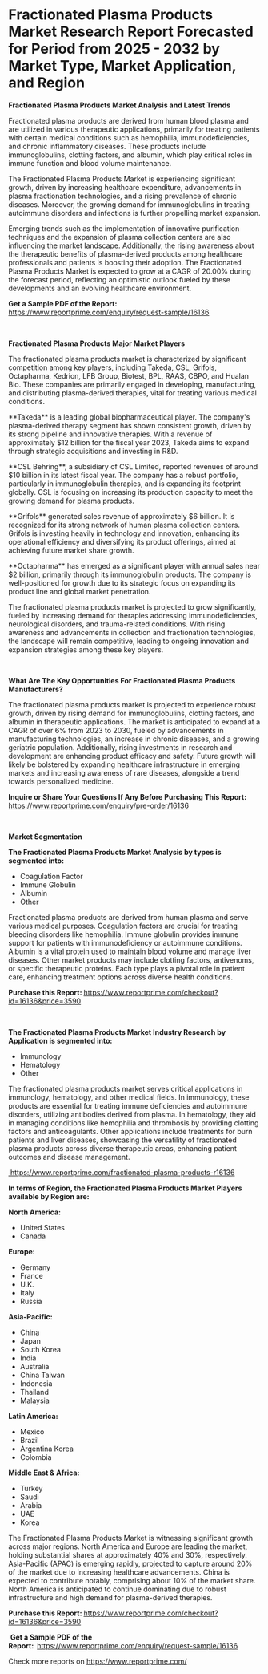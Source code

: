 <p><h1>Fractionated Plasma Products Market Research Report Forecasted for Period from 2025 -  2032 by Market Type, Market Application, and Region</h1></p><p><strong>Fractionated Plasma Products Market Analysis and Latest Trends</strong></p>
<p><p>Fractionated plasma products are derived from human blood plasma and are utilized in various therapeutic applications, primarily for treating patients with certain medical conditions such as hemophilia, immunodeficiencies, and chronic inflammatory diseases. These products include immunoglobulins, clotting factors, and albumin, which play critical roles in immune function and blood volume maintenance.</p><p>The Fractionated Plasma Products Market is experiencing significant growth, driven by increasing healthcare expenditure, advancements in plasma fractionation technologies, and a rising prevalence of chronic diseases. Moreover, the growing demand for immunoglobulins in treating autoimmune disorders and infections is further propelling market expansion. </p><p>Emerging trends such as the implementation of innovative purification techniques and the expansion of plasma collection centers are also influencing the market landscape. Additionally, the rising awareness about the therapeutic benefits of plasma-derived products among healthcare professionals and patients is boosting their adoption. The Fractionated Plasma Products Market is expected to grow at a CAGR of 20.00% during the forecast period, reflecting an optimistic outlook fueled by these developments and an evolving healthcare environment.</p></p>
<p><strong>Get a Sample PDF of the Report:&nbsp;</strong> <a href="https://www.reportprime.com/enquiry/request-sample/16136?utm_campaign=3319&utm_medium=2&utm_source=Github&utm_content=ia&utm_term=20032025&utm_id=fractionated-plasma-products">https://www.reportprime.com/enquiry/request-sample/16136</a></p>
<p>&nbsp;</p>
<p><strong>Fractionated Plasma Products Major Market Players</strong></p>
<p><p>The fractionated plasma products market is characterized by significant competition among key players, including Takeda, CSL, Grifols, Octapharma, Kedrion, LFB Group, Biotest, BPL, RAAS, CBPO, and Hualan Bio. These companies are primarily engaged in developing, manufacturing, and distributing plasma-derived therapies, vital for treating various medical conditions.</p><p>**Takeda** is a leading global biopharmaceutical player. The company's plasma-derived therapy segment has shown consistent growth, driven by its strong pipeline and innovative therapies. With a revenue of approximately $12 billion for the fiscal year 2023, Takeda aims to expand through strategic acquisitions and investing in R&D.</p><p>**CSL Behring**, a subsidiary of CSL Limited, reported revenues of around $10 billion in its latest fiscal year. The company has a robust portfolio, particularly in immunoglobulin therapies, and is expanding its footprint globally. CSL is focusing on increasing its production capacity to meet the growing demand for plasma products.</p><p>**Grifols** generated sales revenue of approximately $6 billion. It is recognized for its strong network of human plasma collection centers. Grifols is investing heavily in technology and innovation, enhancing its operational efficiency and diversifying its product offerings, aimed at achieving future market share growth.</p><p>**Octapharma** has emerged as a significant player with annual sales near $2 billion, primarily through its immunoglobulin products. The company is well-positioned for growth due to its strategic focus on expanding its product line and global market penetration.</p><p>The fractionated plasma products market is projected to grow significantly, fueled by increasing demand for therapies addressing immunodeficiencies, neurological disorders, and trauma-related conditions. With rising awareness and advancements in collection and fractionation technologies, the landscape will remain competitive, leading to ongoing innovation and expansion strategies among these key players.</p></p>
<p>&nbsp;</p>
<p><strong>What Are The Key Opportunities For Fractionated Plasma Products Manufacturers?</strong></p>
<p><p>The fractionated plasma products market is projected to experience robust growth, driven by rising demand for immunoglobulins, clotting factors, and albumin in therapeutic applications. The market is anticipated to expand at a CAGR of over 6% from 2023 to 2030, fueled by advancements in manufacturing technologies, an increase in chronic diseases, and a growing geriatric population. Additionally, rising investments in research and development are enhancing product efficacy and safety. Future growth will likely be bolstered by expanding healthcare infrastructure in emerging markets and increasing awareness of rare diseases, alongside a trend towards personalized medicine.</p></p>
<p><strong>Inquire or Share Your Questions If Any Before Purchasing This Report:</strong> <a href="https://www.reportprime.com/enquiry/pre-order/16136?utm_campaign=3319&utm_medium=2&utm_source=Github&utm_content=ia&utm_term=20032025&utm_id=fractionated-plasma-products">https://www.reportprime.com/enquiry/pre-order/16136</a></p>
<p>&nbsp;</p>
<p><strong>Market Segmentation</strong></p>
<p><strong>The Fractionated Plasma Products Market Analysis by types is segmented into:</strong></p>
<p><ul><li>Coagulation Factor</li><li>Immune Globulin</li><li>Albumin</li><li>Other</li></ul></p>
<p><p>Fractionated plasma products are derived from human plasma and serve various medical purposes. Coagulation factors are crucial for treating bleeding disorders like hemophilia. Immune globulin provides immune support for patients with immunodeficiency or autoimmune conditions. Albumin is a vital protein used to maintain blood volume and manage liver diseases. Other market products may include clotting factors, antivenoms, or specific therapeutic proteins. Each type plays a pivotal role in patient care, enhancing treatment options across diverse health conditions.</p></p>
<p><strong>Purchase this Report:&nbsp;</strong><a href="https://www.reportprime.com/checkout?id=16136&price=3590&utm_campaign=3319&utm_medium=2&utm_source=Github&utm_content=ia&utm_term=20032025&utm_id=fractionated-plasma-products">https://www.reportprime.com/checkout?id=16136&price=3590</a></p>
<p>&nbsp;</p>
<p><strong>The Fractionated Plasma Products Market Industry Research by Application is segmented into:</strong></p>
<p><ul><li>Immunology</li><li>Hematology</li><li>Other</li></ul></p>
<p><p>The fractionated plasma products market serves critical applications in immunology, hematology, and other medical fields. In immunology, these products are essential for treating immune deficiencies and autoimmune disorders, utilizing antibodies derived from plasma. In hematology, they aid in managing conditions like hemophilia and thrombosis by providing clotting factors and anticoagulants. Other applications include treatments for burn patients and liver diseases, showcasing the versatility of fractionated plasma products across diverse therapeutic areas, enhancing patient outcomes and disease management.</p></p>
<p><a href="https://www.reportprime.com/fractionated-plasma-products-r16136?utm_campaign=3319&utm_medium=2&utm_source=Github&utm_content=ia&utm_term=20032025&utm_id=fractionated-plasma-products">&nbsp;https://www.reportprime.com/fractionated-plasma-products-r16136</a></p>
<p><strong>In terms of Region, the Fractionated Plasma Products Market Players available by Region are:</strong></p>
<p>
    <p> <strong> North America: </strong>
        <ul>
            <li>United States</li>
            <li>Canada</li>
        </ul>
        </p> 
    <p> <strong> Europe: </strong>
        <ul>
            <li>Germany</li>
            <li>France</li>
            <li>U.K.</li>
            <li>Italy</li>
            <li>Russia</li>
        </ul>
        </p> 
    <p> <strong> Asia-Pacific: </strong>
        <ul>
            <li>China</li>
            <li>Japan</li>
            <li>South Korea</li>
            <li>India</li>
            <li>Australia</li>
            <li>China Taiwan</li>
            <li>Indonesia</li>
            <li>Thailand</li>
            <li>Malaysia</li>
        </ul>
        </p> 
    <p> <strong> Latin America: </strong>
        <ul>
            <li>Mexico</li>
            <li>Brazil</li>
            <li>Argentina Korea</li>
            <li>Colombia</li>
        </ul>
        </p> 
    <p> <strong> Middle East & Africa: </strong>
        <ul>
            <li>Turkey</li>
            <li>Saudi</li>
            <li>Arabia</li>
            <li>UAE</li>
            <li>Korea</li>
        </ul>
    </p>
    </p>
<p><p>The Fractionated Plasma Products Market is witnessing significant growth across major regions. North America and Europe are leading the market, holding substantial shares at approximately 40% and 30%, respectively. Asia-Pacific (APAC) is emerging rapidly, projected to capture around 20% of the market due to increasing healthcare advancements. China is expected to contribute notably, comprising about 10% of the market share. North America is anticipated to continue dominating due to robust infrastructure and high demand for plasma-derived therapies.</p></p>
<p><strong>Purchase this Report: </strong><a href="https://www.reportprime.com/checkout?id=16136&price=3590&utm_campaign=3319&utm_medium=2&utm_source=Github&utm_content=ia&utm_term=20032025&utm_id=fractionated-plasma-products">https://www.reportprime.com/checkout?id=16136&price=3590</a></p>
<p>&nbsp;<strong>Get a Sample PDF of the Report:&nbsp;&nbsp;</strong><a href="https://www.reportprime.com/enquiry/request-sample/16136?utm_campaign=3319&utm_medium=2&utm_source=Github&utm_content=ia&utm_term=20032025&utm_id=fractionated-plasma-products">https://www.reportprime.com/enquiry/request-sample/16136</a></p>
<p><strong></strong></p>
<p>Check more reports on <a href="https://www.reportprime.com/?utm_campaign=3319&utm_medium=2&utm_source=Github&utm_content=ia&utm_term=20032025&utm_id=fractionated-plasma-products">https://www.reportprime.com/</a></p>